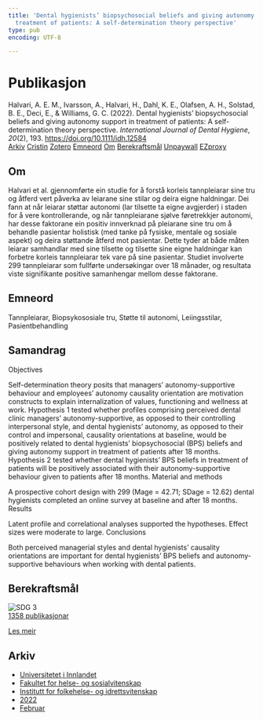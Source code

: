 ```yaml
---
title: 'Dental hygienists’ biopsychosocial beliefs and giving autonomy support in
  treatment of patients: A self-determination theory perspective'
type: pub
encoding: UTF-8

---
```

<h1>Publikasjon</h1>
<article id="csl-bib-container-ZBHN2J5P" class="csl-bib-container">
  <div class="csl-bib-body"> <div class="csl-entry">Halvari, A. E. M., Ivarsson, A., Halvari, H., Dahl, K. E., Olafsen, A. H., Solstad, B. E., Deci, E., &#38; Williams, G. C. (2022). Dental hygienists’ biopsychosocial beliefs and giving autonomy support in treatment of patients: A self-determination theory perspective. <i>International Journal of Dental Hygiene</i>, <i>20</i>(2), 193. <a href="https://doi.org/10.1111/idh.12584">https://doi.org/10.1111/idh.12584</a></div> </div>
  <div class="csl-bib-buttons">
    <a href="#taxonomy-article-ZBHN2J5P" alt="archive" class="csl-bib-button">Arkiv</a>
    <a href="https://app.cristin.no/results/show.jsf?id=2005338" alt="Cristin" class="csl-bib-button">Cristin</a>
    <a href="http://zotero.org/groups/5881554/items/ZBHN2J5P" alt="Zotero" class="csl-bib-button">Zotero</a>
    <a href="#keywords-article-ZBHN2J5P" alt="keywords" class="csl-bib-button">Emneord</a>
    <a href="#about-article-ZBHN2J5P" alt="about_pub" class="csl-bib-button">Om</a>
    <a href="#sdg-article-ZBHN2J5P" alt="sdg" class="csl-bib-button">Berekraftsmål</a>
    <a href="https://onlinelibrary.wiley.com/doi/pdfdirect/10.1111/idh.12584" alt="Unpaywall" class="csl-bib-button">Unpaywall</a>
    <a href="https://onlinelibrary.wiley.com/doi/pdfdirect/10.1111/idh.12584" alt="EZproxy" class="csl-bib-button">EZproxy</a>
  </div>
  <div id="csl-bib-meta-container-ZBHN2J5P"></div>
</article>
<div id="csl-bib-meta-ZBHN2J5P" class="csl-bib-meta">
  <article id="about-article-ZBHN2J5P" class="about_pub-article">
    <h1>Om</h1>
    Halvari et al. gjennomførte ein studie for å forstå korleis tannpleiarar sine tru og åtferd vert påverka av leiarane sine stilar og deira eigne haldningar. Dei fann at når leiarar støttar autonomi (lar tilsette ta eigne avgjerder) i staden for å vere kontrollerande, og når tannpleiarane sjølve føretrekkjer autonomi, har desse faktorane ein positiv innverknad på pleiarane sine tru om å behandle pasientar holistisk (med tanke på fysiske, mentale og sosiale aspekt) og deira støttande åtferd mot pasientar. Dette tyder at både måten leiarar samhandlar med sine tilsette og tilsette sine eigne haldningar kan forbetre korleis tannpleiarar tek vare på sine pasientar. Studiet involverte 299 tannpleiarar som fullførte undersøkingar over 18 månader, og resultata viste signifikante positive samanhengar mellom desse faktorane.
  </article>
  <article id="keywords-article-ZBHN2J5P" class="keywords-article">
    <h1>Emneord</h1>
    Tannpleiarar, Biopsykososiale tru, Støtte til autonomi, Leiingsstilar, Pasientbehandling
  </article>
  <article id="abstract-article-ZBHN2J5P" class="abstract-article">
    <h1>Samandrag</h1>
    Objectives 
 
Self-determination theory posits that managers’ autonomy-supportive behaviour and employees’ autonomy causality orientation are motivation constructs to explain internalization of values, functioning and wellness at work. Hypothesis 1 tested whether profiles comprising perceived dental clinic managers’ autonomy-supportive, as opposed to their controlling interpersonal style, and dental hygienists’ autonomy, as opposed to their control and impersonal, causality orientations at baseline, would be positively related to dental hygienists’ biopsychosocial (BPS) beliefs and giving autonomy support in treatment of patients after 18 months. Hypothesis 2 tested whether dental hygienists’ BPS beliefs in treatment of patients will be positively associated with their autonomy-supportive behaviour given to patients after 18 months. 
Material and methods 
 
A prospective cohort design with 299 (Mage = 42.71; SDage = 12.62) dental hygienists completed an online survey at baseline and after 18 months. 
Results 
 
Latent profile and correlational analyses supported the hypotheses. Effect sizes were moderate to large. 
Conclusions 
 
Both perceived managerial styles and dental hygienists’ causality orientations are important for dental hygienists’ BPS beliefs and autonomy-supportive behaviours when working with dental patients.
  </article>
  <article id="sdg-article-ZBHN2J5P" class="sdg-article">
    <h1>Berekraftsmål</h1>
    <div class="sdg-container"><div id="sdg3" class="sdg">
        <img src="{{< params subfolder >}}images/sdg/sdg03_nn.png" class="image" alt="SDG 3">
        <div class="sdg-overlay">
          <a href="{{< params subfolder >}}nn/archive/?sdg=3#archive" class="sdg-publication-count"><span>1358</span> publikasjonar</a>
          <p><a href="https://fn.no/om-fn/fns-baerekraftsmaal/god-helse-og-livskvalitet?lang=nno-NO" class="sdg-read-more">Les meir</a></p>
        </div>
      </div></div>
  </article>
  <article id="taxonomy-article-ZBHN2J5P" class="taxonomy-article">
    <h1>Arkiv</h1>
    <ul>
      <li><a href="{{< params subfolder >}}nn/archive/?key=3DCRN523">Universitetet i Innlandet</a></li>
      <li><a href="{{< params subfolder >}}nn/archive/?key=IDKFS3MX">Fakultet for helse- og sosialvitenskap</a></li>
      <li><a href="{{< params subfolder >}}nn/archive/?key=FJXE3Z8X">Institutt for folkehelse- og idrettsvitenskap</a></li>
      <li><a href="{{< params subfolder >}}nn/archive/?key=P2L6JC54">2022</a></li>
      <li><a href="{{< params subfolder >}}nn/archive/?key=4I3PK4XQ">Februar</a></li>
    </ul>
  </article>
</div>
